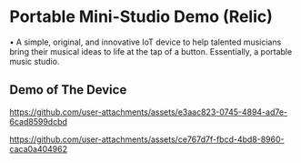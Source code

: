 # Portable Mini-Studio Demo (Relic)
•	A simple, original, and innovative IoT device to help talented musicians bring their musical ideas to life at the tap of a button. Essentially, a portable music studio.

<!-- ABOUT THE PROJECT -->
## Demo of The Device

https://github.com/user-attachments/assets/e3aac823-0745-4894-ad7e-6cad8599dcbd

https://github.com/user-attachments/assets/ce767d7f-fbcd-4bd8-8960-caca0a404962








